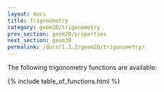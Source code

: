 ```yaml
---
layout: docs
title: Trigonometry
category: geom2D/trigonometry
prev_section: geom2D/properties
next_section: geom3D
permalink: /docs/1.3.2/geom2D/trigonometry/
---
```


The following trigonometry functions are available:

{% include table_of_functions.html %}

